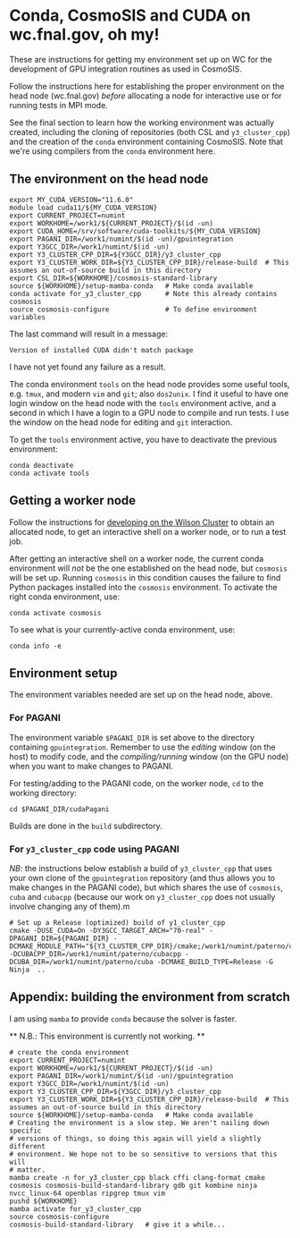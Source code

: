 # Conda, CosmoSIS and CUDA on wc.fnal.gov, oh my!

These are instructions for getting my environment set up on WC for the development
of GPU integration routines as used in CosmoSIS.

Follow the instructions here for establishing the proper environment on the head
node (wc.fnal.gov) *before* allocating a node for interactive use or for running
tests in MPI mode.

See the final section to learn how the working environment was actually created,
including the cloning of repositories
(both CSL and `y3_cluster_cpp`)
and the creation of the `conda` environment containing CosmoSIS.
Note that we're using compilers from the `conda` environment here.

## The environment on the head node

    export MY_CUDA_VERSION="11.6.0"
    module load cuda11/${MY_CUDA_VERSION}
    export CURRENT_PROJECT=numint
    export WORKHOME=/work1/${CURRENT_PROJECT}/$(id -un)
    export CUDA_HOME=/srv/software/cuda-toolkits/${MY_CUDA_VERSION}
    export PAGANI_DIR=/work1/numint/$(id -un)/gpuintegration
    export Y3GCC_DIR=/work1/numint/$(id -un)
    export Y3_CLUSTER_CPP_DIR=${Y3GCC_DIR}/y3_cluster_cpp
    export Y3_CLUSTER_WORK_DIR=${Y3_CLUSTER_CPP_DIR}/release-build  # This assumes an out-of-source build in this directory
    export CSL_DIR=${WORKHOME}/cosmosis-standard-library
    source ${WORKHOME}/setup-mamba-conda   # Make conda available
    conda activate for_y3_cluster_cpp      # Note this already contains cosmosis
    source cosmosis-configure              # To define environment variables

The last command will result in a message:

    Version of installed CUDA didn't match package

I have not yet found any failure as a result.

The conda environment `tools` on the head node provides some useful tools, e.g. `tmux`, and modern `vim` and `git`; also `dos2unix`.
I find it useful to have one login window on the head node with the `tools` environment active, and a second in which I have a
login to a GPU node to compile and run tests. I use the window on the head node for editing and `git` interaction.

To get the `tools` environment active, you have to deactivate the previous environment:

    conda deactivate
    conda activate tools

## Getting a worker node

Follow the instructions for [developing on the Wilson Cluster](developing-on-wc.md) to
obtain an allocated node, to get an interactive shell on a worker node, or to run a
test job.

After getting an interactive shell on a worker node, the current conda environment will *not*
be the one established on the head node, but `cosmosis` will be set up. Running `cosmosis` in
this condition causes the failure to find Python packages installed into the `cosmosis` environment.
To activate the right conda environment, use:

    conda activate cosmosis

To see what is your currently-active conda environment, use:

    conda info -e

## Environment setup

The environment variables needed are set up on the head node, above.

### For PAGANI

The environment variable `$PAGANI_DIR` is set above to the directory containing `gpuintegration`.
Remember to use the *editing* window (on the host) to modify code, and the *compiling/running* window
(on the GPU node) when you want to make changes to PAGANI.

For testing/adding to the PAGANI code, on the worker node,
`cd` to the working directory:

    cd $PAGANI_DIR/cudaPagani
 
Builds are done in the `build` subdirectory.

### For `y3_cluster_cpp` code using PAGANI

*NB*: the instructions below establish a build of `y3_cluster_cpp` that uses your own clone
of the `gpuintegration` repository (and thus allows you to make changes in the PAGANI code),
but which shares the use of `cosmosis`, `cuba` and `cubacpp` (because our work on `y3_cluster_cpp`
does not usually involve changing any of them).m


    # Set up a Release (optimized) build of y1_cluster_cpp
    cmake -DUSE_CUDA=On -DY3GCC_TARGET_ARCH="70-real" -DPAGANI_DIR=${PAGANI_DIR} -DCMAKE_MODULE_PATH="${Y3_CLUSTER_CPP_DIR}/cmake;/work1/numint/paterno/cubacpp/cmake/modules" -DCUBACPP_DIR=/work1/numint/paterno/cubacpp -DCUBA_DIR=/work1/numint/paterno/cuba -DCMAKE_BUILD_TYPE=Release -G Ninja  ..


## Appendix: building the environment from scratch

I am using `mamba` to provide `conda` because the solver is faster.

** N.B.: This environment is currently not working. **

    # create the conda environment
    export CURRENT_PROJECT=numint
    export WORKHOME=/work1/${CURRENT_PROJECT}/$(id -un)
    export PAGANI_DIR=/work1/numint/$(id -un)/gpuintegration
    export Y3GCC_DIR=/work1/numint/$(id -un)
    export Y3_CLUSTER_CPP_DIR=${Y3GCC_DIR}/y3_cluster_cpp
    export Y3_CLUSTER_WORK_DIR=${Y3_CLUSTER_CPP_DIR}/release-build  # This assumes an out-of-source build in this directory
    source ${WORKHOME}/setup-mamba-conda   # Make conda available
    # Creating the environment is a slow step. We aren't nailing down specific
    # versions of things, so doing this again will yield a slightly different
    # environment. We hope not to be so sensitive to versions that this will
    # matter.
    mamba create -n for_y3_cluster_cpp black cffi clang-format cmake cosmosis cosmosis-build-standard-library gdb git kombine ninja nvcc_linux-64 openblas ripgrep tmux vim
    pushd ${WORKHOME}
    mamba activate for_y3_cluster_cpp
    source cosmosis-configure
    cosmosis-build-standard-library   # give it a while...
